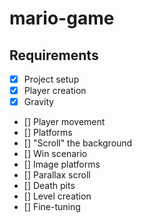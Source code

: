 # mario-game

## Requirements

- [x] Project setup
- [x] Player creation
- [x] Gravity
- [] Player movement
- [] Platforms
- [] "Scroll" the background
- [] Win scenario
- [] Image platforms
- [] Parallax scroll
- [] Death pits
- [] Level creation
- [] Fine-tuning